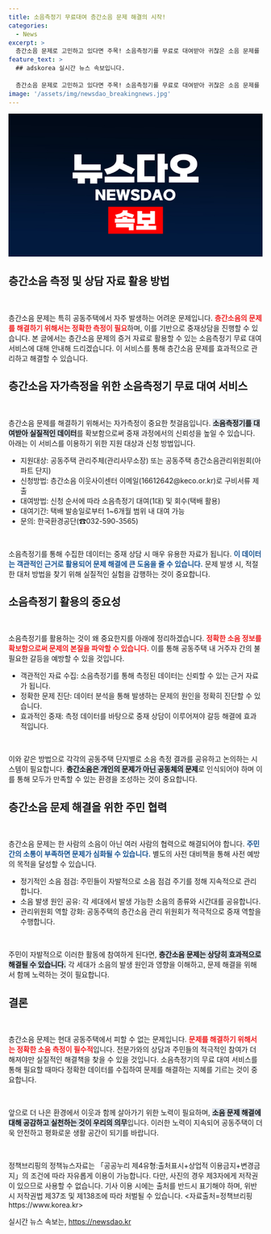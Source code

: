 ```yaml
---
title: 소음측정기 무료대여 층간소음 문제 해결의 시작!
categories:
  - News
excerpt: >
  층간소음 문제로 고민하고 있다면 주목! 소음측정기를 무료로 대여받아 귀찮은 소음 문제를 명쾌하게 해결해보세요. 신청 방법과 대여 기간까지 안내합니다. 클릭하면 소음 걱정 끝!
feature_text: >
  ## adskorea 실시간 뉴스 속보입니다.

  층간소음 문제로 고민하고 있다면 주목! 소음측정기를 무료로 대여받아 귀찮은 소음 문제를 명쾌하게 해결해보세요. 신청 방법과 대여 기간까지 안내합니다. 클릭하면 소음 걱정 끝!
image: '/assets/img/newsdao_breakingnews.jpg'
---
```


<p><img src="/assets/img/newsdao_breakingnews.jpg" alt="adskorea 속보" /></p>

<h2 data-ke-size="size26">층간소음 측정 및 상담 자료 활용 방법</h2>

<p data-ke-size="size16">&nbsp;</p>

<p>층간소음 문제는 특히 공동주택에서 자주 발생하는 어려운 문제입니다. <b><span style="color: #ee2323;">층간소음의 문제를 해결하기 위해서는 정확한 측정이 필요</span></b>하며, 이를 기반으로 중재상담을 진행할 수 있습니다. 본 글에서는 층간소음 문제의 증거 자료로 활용할 수 있는 소음측정기 무료 대여 서비스에 대해 안내해 드리겠습니다. 이 서비스를 통해 층간소음 문제를 효과적으로 관리하고 해결할 수 있습니다.</p>

<h2 data-ke-size="size26">층간소음 자가측정을 위한 소음측정기 무료 대여 서비스</h2>

<p data-ke-size="size16">&nbsp;</p>

<p>층간소음 문제를 해결하기 위해서는 자가측정이 중요한 첫걸음입니다. <b><span style="background-color: #21538527;">소음측정기를 대여받아 실질적인 데이터</span></b>를 확보함으로써 중재 과정에서의 신뢰성을 높일 수 있습니다. 아래는 이 서비스를 이용하기 위한 지원 대상과 신청 방법입니다.</p>

<ul>
<li>지원대상: 공동주택 관리주체(관리사무소장) 또는 공동주택 층간소음관리위원회(아파트 단지)</li>
<li>신청방법: 층간소음 이웃사이센터 이메일(16612642@keco.or.kr)로 구비서류 제출</li>
<li>대여방법: 신청 순서에 따라 소음측정기 대여(1대) 및 회수(택배 활용)</li>
<li>대여기간: 택배 발송일로부터 1~6개월 범위 내 대여 가능</li>
<li>문의: 한국환경공단(☎032-590-3565)</li>
</ul>

<p data-ke-size="size16">&nbsp;</p>

<p>소음측정기를 통해 수집한 데이터는 중재 상담 시 매우 유용한 자료가 됩니다. <b><span style="color: #1a5490;">이 데이터는 객관적인 근거로 활용되어 문제 해결에 큰 도움을 줄 수 있습니다.</span></b> 문제 발생 시, 적절한 대처 방법을 찾기 위해 실질적인 실험을 감행하는 것이 중요합니다.</p>

<h2 data-ke-size="size26">소음측정기 활용의 중요성</h2>

<p data-ke-size="size16">&nbsp;</p>

<p>소음측정기를 활용하는 것이 왜 중요한지를 아래에 정리하겠습니다. <b><span style="color: #ee2323;">정확한 소음 정보를 확보함으로써 문제의 본질을 파악할 수 있습니다.</span></b> 이를 통해 공동주택 내 거주자 간의 불필요한 갈등을 예방할 수 있을 것입니다.</p>

<ul>
<li>객관적인 자료 수집: 소음측정기를 통해 측정된 데이터는 신뢰할 수 있는 근거 자료가 됩니다.</li>
<li>정확한 문제 진단: 데이터 분석을 통해 발생하는 문제의 원인을 정확히 진단할 수 있습니다.</li>
<li>효과적인 중재: 측정 데이터를 바탕으로 중재 상담이 이루어져야 갈등 해결에 효과적입니다.</li>
</ul>

<p data-ke-size="size16">&nbsp;</p>

<p>이와 같은 방법으로 각각의 공동주택 단지별로 소음 측정 결과를 공유하고 논의하는 시스템이 필요합니다. <b><span style="background-color: #21538527;">층간소음은 개인의 문제가 아닌 공동체의 문제</span></b>로 인식되어야 하며 이를 통해 모두가 만족할 수 있는 환경을 조성하는 것이 중요합니다.</p>

<h2 data-ke-size="size26">층간소음 문제 해결을 위한 주민 협력</h2>

<p data-ke-size="size16">&nbsp;</p>

<p>층간소음 문제는 한 사람의 소음이 아닌 여러 사람의 협력으로 해결되어야 합니다. <b><span style="color: #1a5490;">주민 간의 소통이 부족하면 문제가 심화될 수 있습니다.</span></b> 별도의 사전 대비책을 통해 사전 예방의 목적을 달성할 수 있습니다.</p>

<ul>
<li>정기적인 소음 점검: 주민들이 자발적으로 소음 점검 주기를 정해 지속적으로 관리합니다.</li>
<li>소음 발생 원인 공유: 각 세대에서 발생 가능한 소음의 종류와 시간대를 공유합니다.</li>
<li>관리위원회 역할 강화: 공동주택의 층간소음 관리 위원회가 적극적으로 중재 역할을 수행합니다.</li>
</ul>

<p data-ke-size="size16">&nbsp;</p>

<p>주민이 자발적으로 이러한 활동에 참여하게 된다면, <b><span style="background-color: #21538527;">층간소음 문제는 상당히 효과적으로 해결될 수 있습니다.</span></b> 각 세대가 소음의 발생 원인과 영향을 이해하고, 문제 해결을 위해서 함께 노력하는 것이 필요합니다.</p>

<h2 data-ke-size="size26">결론</h2>

<p data-ke-size="size16">&nbsp;</p>

<p>층간소음 문제는 현대 공동주택에서 피할 수 없는 문제입니다. <b><span style="color: #ee2323;">문제를 해결하기 위해서는 정확한 소음 측정이 필수적</span></b>입니다. 전문가와의 상담과 주민들의 적극적인 참여가 더해져야만 실질적인 해결책을 찾을 수 있을 것입니다. 소음측정기의 무료 대여 서비스를 통해 필요할 때마다 정확한 데이터를 수집하여 문제를 해결하는 지혜를 기르는 것이 중요합니다. </p>

<p data-ke-size="size16">&nbsp;</p>

<p>앞으로 더 나은 환경에서 이웃과 함께 살아가기 위한 노력이 필요하며, <b><span style="background-color: #21538527;">소음 문제 해결에 대해 공감하고 실천하는 것이 우리의 의무</span></b>입니다. 이러한 노력이 지속되어 공동주택이 더욱 안전하고 평화로운 생활 공간이 되기를 바랍니다.</p>

<p data-ke-size="size16">&nbsp;</p>

<p>정책브리핑의 정책뉴스자료는 「공공누리 제4유형:출처표시+상업적 이용금지+변경금지」의 조건에 따라 자유롭게 이용이 가능합니다. 다만, 사진의 경우 제3자에게 저작권이 있으므로 사용할 수 없습니다. 기사 이용 시에는 출처를 반드시 표기해야 하며, 위반 시 저작권법 제37조 및 제138조에 따라 처벌될 수 있습니다. &lt;자료출처=정책브리핑 https://www.korea.kr></p>
실시간 뉴스 속보는, <a href="https://newsdao.kr" rel="dofollow">https://newsdao.kr</a>


